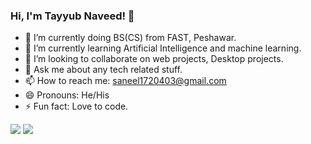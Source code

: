 ### Hi, I'm Tayyub Naveed! 👋

- 🔭 I’m currently doing BS(CS) from FAST, Peshawar.
- 🌱 I’m currently learning Artificial Intelligence and machine learning.
- 👯 I’m looking to collaborate on web projects, Desktop projects.
- 💬 Ask me about any tech related stuff.
- 📫 How to reach me: saneel1720403@gmail.com
- 😄 Pronouns: He/His
- ⚡ Fun fact: Love to code. 



<img src="[![Top Langs](https://github-readme-stats.vercel.app/api/top-langs/?username=TayyubNaveed&layout=compact)](https://github.com/TayyubNaveed/github-readme-stats)">

<img src="https://github-readme-stats.vercel.app/api?username=TayyubNaveed&&show_icons=true&title_color=ffffff&icon_color=bb2acf&text_color=daf7dc&bg_color=151515">
